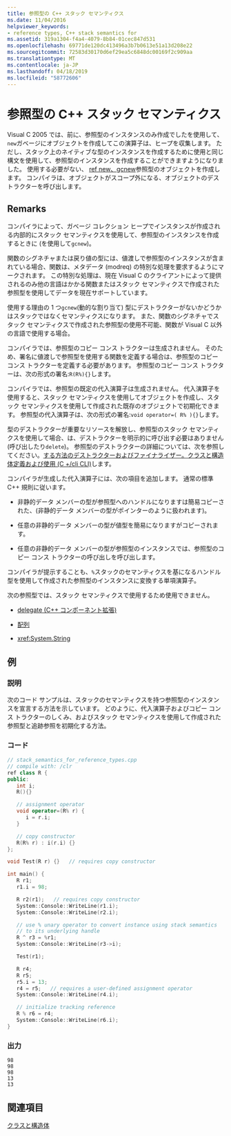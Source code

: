 ```yaml
---
title: 参照型の C++ スタック セマンティクス
ms.date: 11/04/2016
helpviewer_keywords:
- reference types, C++ stack semantics for
ms.assetid: 319a1304-f4a4-4079-8b84-01cec847d531
ms.openlocfilehash: 69771de120dc413496a3b7b0613e51a13d208e22
ms.sourcegitcommit: 72583d30170d6ef29ea5c6848dc00169f2c909aa
ms.translationtype: MT
ms.contentlocale: ja-JP
ms.lasthandoff: 04/18/2019
ms.locfileid: "58772606"
---
```

# <a name="c-stack-semantics-for-reference-types"></a>参照型の C++ スタック セマンティクス

Visual C 2005 では、前に、参照型のインスタンスのみ作成でしたを使用して、`new`ガベージにオブジェクトを作成してこの演算子は、ヒープを収集します。 ただし、スタック上のネイティブな型のインスタンスを作成するために使用と同じ構文を使用して、参照型のインスタンスを作成することができますようになりました。 使用する必要がない、 [ref new、gcnew](../extensions/ref-new-gcnew-cpp-component-extensions.md)参照型のオブジェクトを作成します。 コンパイラは、オブジェクトがスコープ外になる、オブジェクトのデストラクターを呼び出します。

## <a name="remarks"></a>Remarks

コンパイラによって、ガベージ コレクション ヒープでインスタンスが作成される内部的にスタック セマンティクスを使用して、参照型のインスタンスを作成するときに (を使用して`gcnew`)。

関数のシグネチャまたは戻り値の型には、値渡しで参照型のインスタンスが含まれている場合、関数は、メタデータ (modreq) の特別な処理を要求するようにマークされます。 この特別な処理は、現在 Visual C のクライアントによって提供されるのみ他の言語はかかる関数またはスタック セマンティクスで作成された参照型を使用してデータを現在サポートしています。

使用する理由の 1 つ`gcnew`(動的な割り当て) 型にデストラクターがないかどうかはスタックではなくセマンティクスになります。 また、関数のシグネチャでスタック セマンティクスで作成された参照型の使用不可能、関数が Visual C 以外の言語で使用する場合。

コンパイラでは、参照型のコピー コンス トラクターは生成されません。 そのため、署名に値渡しで参照型を使用する関数を定義する場合は、参照型のコピー コンス トラクターを定義する必要があります。 参照型のコピー コンス トラクターは、次の形式の署名:`R(R%){}`します。

コンパイラでは、参照型の既定の代入演算子は生成されません。 代入演算子を使用すると、スタック セマンティクスを使用してオブジェクトを作成し、スタック セマンティクスを使用して作成された既存のオブジェクトで初期化できます。 参照型の代入演算子は、次の形式の署名:`void operator=( R% ){}`します。

型のデストラクターが重要なリソースを解放し、参照型のスタック セマンティクスを使用して場合、は、デストラクターを明示的に呼び出す必要はありません (呼び出したり`delete`)。 参照型のデストラクターの詳細については、次を参照してください。[する方法のデストラクターおよびファイナライザー。クラスと構造体定義および使用 (C +/cli CLI)](../dotnet/how-to-define-and-consume-classes-and-structs-cpp-cli.md#BKMK_Destructors_and_finalizers)します。

コンパイラが生成した代入演算子には、次の項目を追加します。 通常の標準 C++ 規則に従います。

- 非静的データ メンバーの型が参照型へのハンドルになりますは簡易コピーされた、(非静的データ メンバーの型がポインターのように扱われます)。

- 任意の非静的データ メンバーの型が値型を簡易になりますがコピーされます。

- 任意の非静的データ メンバーの型が参照型のインスタンスでは、参照型のコピー コンス トラクターの呼び出しを呼び出します。

コンパイラが提示することも、`%`スタックのセマンティクスを基になるハンドル型を使用して作成された参照型のインスタンスに変換する単項演算子。

次の参照型では、スタック セマンティクスで使用するため使用できません。

- [delegate (C++ コンポーネント拡張)](../extensions/delegate-cpp-component-extensions.md)

- [配列](../extensions/arrays-cpp-component-extensions.md)

- <xref:System.String>

## <a name="example"></a>例

### <a name="description"></a>説明

次のコード サンプルは、スタックのセマンティクスを持つ参照型のインスタンスを宣言する方法を示しています。 どのように、代入演算子およびコピー コンス トラクターのしくみ、およびスタック セマンティクスを使用して作成された参照型と追跡参照を初期化する方法。

### <a name="code"></a>コード

```cpp
// stack_semantics_for_reference_types.cpp
// compile with: /clr
ref class R {
public:
   int i;
   R(){}

   // assignment operator
   void operator=(R% r) {
      i = r.i;
   }

   // copy constructor
   R(R% r) : i(r.i) {}
};

void Test(R r) {}   // requires copy constructor

int main() {
   R r1;
   r1.i = 98;

   R r2(r1);   // requires copy constructor
   System::Console::WriteLine(r1.i);
   System::Console::WriteLine(r2.i);

   // use % unary operator to convert instance using stack semantics
   // to its underlying handle
   R ^ r3 = %r1;
   System::Console::WriteLine(r3->i);

   Test(r1);

   R r4;
   R r5;
   r5.i = 13;
   r4 = r5;   // requires a user-defined assignment operator
   System::Console::WriteLine(r4.i);

   // initialize tracking reference
   R % r6 = r4;
   System::Console::WriteLine(r6.i);
}
```

### <a name="output"></a>出力

```Output
98
98
98
13
13
```

## <a name="see-also"></a>関連項目

[クラスと構造体](../extensions/classes-and-structs-cpp-component-extensions.md)

